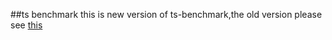 ##ts benchmark
this is new version of ts-benchmark,the old version please see [this](https://github.com/foruever/tsbm)